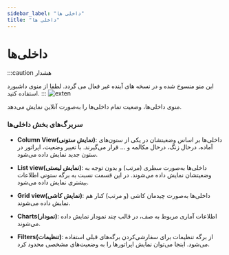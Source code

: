 ```yaml
---
sidebar_label: "داخلی ها"
title: "داخلی ها"
---
```



# داخلی‌ها

:::caution هشدار

این منو منسوخ شده و در نسخه های آینده غیر فعال می گردد. لطفا از منوی داشبورد استفاده کنید.
:::
![exten](/img/simotel/monitor/exten.png)

منوی داخلی‌‌ها، وضعیت تمام داخلی‌‌ها را به‌‌صورت آنلاین نمایش می‌‌دهد.

### سربرگ‌‌های بخش  داخلی‌ها

- **Column View(نمایش ستونی)**: داخلی‌‌ها بر اساس وضعیتشان در یکی از ستون‌‌های آماده، درحال زنگ، درحال مکالمه و ... قرار می‌‌گیرند. 
با تغییر وضعیت، اپراتور در ستون جدید نمایش داده می‌شود.

- **List view(نمایش لیستی)**: داخلی‌‌ها به‌صورت سطری (مرتب) و بدون توجه به وضعیتشان نمایش داده می‌شوند. در این قسمت نسبت به برگه ستونی اطلاعات بیشتری نمایش داده می‌شود.

- **Grid view(نمایش کاشی)**: داخلی‌‌ها به‌صورت چیدمان کاشی (و مرتب) کنار هم نمایش داده می‌شوند.

- **Charts(نمودار)**: اطلاعات آماری مربوط به صف، در قالب چند نمودار نمایش داده می‌شوند.

- **Filters(تنظیمات)**: از برگه تنظیمات برای سفارشی‌کردن برگه‌‌های قبلی استفاده می‌شود. اینجا می‌‌توان نمایش اپراتور‌‌ها را به وضعیت‌‌های مشخصی محدود کرد.
